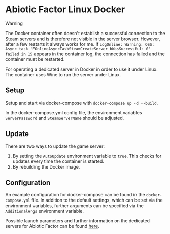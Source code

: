 # Abiotic Factor Linux Docker
> [!WARNING]  
> The Docker container often doesn't establish a successful connection to the Steam servers and is therefore not visible in the server browser. However, after a few restarts it always works for me. If `LogOnline: Warning: OSS: Async task 'FOnlineAsyncTaskSteamCreateServer bWasSuccessful: 0' failed in 15` appears in the container log, the connection has failed and the container must be restarted.


For operating a dedicated server in Docker in order to use it under Linux.
The container uses Wine to run the server under Linux. 

## Setup
Setup and start via docker-compose with `docker-compose up -d --build`.

In the docker-compose.yml config file, the environment variables `ServerPassword` and `SteamServerName` should be adjusted.

## Update
There are two ways to update the game server:
1. By setting the `AutoUpdate` environment variable to `true`. This checks for updates every time the container is started.
2. By rebuilding the Docker image.

## Configuration
An example configuration for docker-compose can be found in the `docker-compose.yml` file.
In addition to the default settings, which can be set via the environment variables, further arguments can be specified via the `AdditionalArgs` environment variable.

Possible launch parameters and further information on the dedicated servers for Abiotic Factor can be found [here](https://github.com/DFJacob/AbioticFactorDedicatedServer/wiki/Technical-%E2%80%90-Launch-Parameters).
